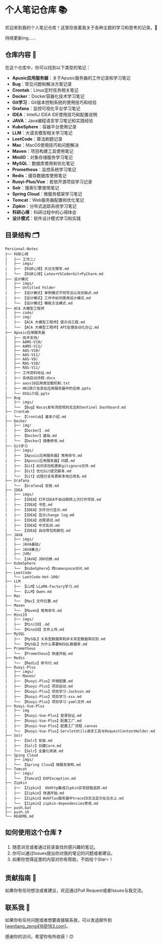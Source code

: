 # 个人笔记仓库 📚

欢迎来到我的个人笔记仓库！这里存放着我关于各种主题的学习和思考的记录。🤔

持续更新ing......

## 仓库内容 📖

在这个仓库中，你可以找到以下类型的笔记：

- **Apusic应用服务器**：关于Apusic服务器的工作记录和学习笔记
- **Bug**：常见问题和解决方案记录
- **Crontab**：Linux定时任务相关笔记
- **Docker**：Docker容器化技术学习笔记
- **Git学习**：Git版本控制系统的使用技巧和经验
- **Grafana**：监控可视化平台学习笔记
- **IDEA**：IntelliJ IDEA IDE使用技巧和配置说明
- **JAVA**：Java编程语言学习笔记和实践经验
- **KubeSphere**：容器平台使用记录
- **LLM**：大语言模型相关学习笔记
- **LeetCode**：算法刷题记录
- **Mac**：MacOS使用技巧和问题解决
- **Maven**：项目构建工具使用笔记
- **MiniIO**：对象存储服务学习笔记
- **MySQL**：数据库使用和优化笔记
- **Prometheus**：监控系统学习笔记
- **Redis**：缓存数据库使用笔记
- **Ruoyi-Plus/Vue**：若依开源项目学习记录
- **Solr**：搜索引擎使用笔记
- **Spring Cloud**：微服务框架学习笔记
- **Tomcat**：Web服务器配置和优化笔记
- **Zipkin**：分布式追踪系统学习笔记
- **科研心得**：科研过程中的心得体会
- **设计模式**：软件设计模式学习和实践

## 目录结构 🗂

```plaintext
Persional-Notes
├── 科研心得
│   ├── 工作二/
│   ├── imgs/
│   ├── 【科研心得】大论文撰写.md
│   └── 【科研心得】Latex+VSCode+Git+PyCharm.md
├── 设计模式
│   ├── imgs/
│   ├── Untitled Folder
│   ├── 【设计模式】单例模式不同写法以及优缺点.md
│   ├── 【设计模式】工作中如何使用设计模式.md
│   └── 【设计模式】模板方法模式.md
├── ACA 大模型工程师
│   ├── code/
│   ├── img/
│   ├── 【ACA 大模型工程师】提示词工程.md
│   └── 【ACA 大模型工程师】API处理自动化办公.md
├── Apusic应用服务器
│   ├── 技术支持/
│   ├── AAMS-V10/
│   ├── AAMS-V11/
│   ├── AAS-V10/
│   ├── AAS-V11/
│   ├── AAS-V9/
│   ├── RAS-V10/
│   ├── RAS-V11/
│   ├── 工作资料地址.md
│   ├── 系统启动流程.docx
│   ├── aasv10应用类加载机制.txt
│   ├── HK2简介及其在应用服务器中的应用.pptx
│   └── OSGi介绍.pptx
├── Bug
│   ├── imgs/
│   └── 【Bug】Nacos发布流控规则无法到Sentinel Dashboard.md
├── Crontab
│   └── 【Crontab】基本介绍.md
├── Docker
│   ├── img/
│   ├── 【Docker】.md
│   ├── 【Docker】基础.md
│   └── 【Docker】镜像修改.md
├── Git学习
│   ├── imgs/
│   ├── 【Apusic应用服务器】常用命令.md
│   ├── 【Apusic应用服务器】问题.md
│   ├── 【Git】如何添加和更新gitignore文件.md
│   ├── 【Git】优化Git提交脚本.md
│   └── 【Git】远程分支有更新本地已改名.md
├── Grafana
│   └── 【Grafana】安装.md
├── IDEA
│   ├── imgs/
│   ├── 【IDEA】打开IDEA不自动跳转上次打开项目.md
│   ├── 【IDEA】书签.md
│   ├── 【IDEA】文件分行显示.md
│   ├── 【IDEA】显示change log.md
│   ├── 【IDEA】远程调试.md
│   ├── 【IDEA】中文乱码.md
│   └── 【IDEA】自动导包和删包.md
├── JAVA
│   ├── imgs/
│   ├── JAVA基础/
│   ├── JAVA集合/
│   ├── JVM/
│   └── 【JAVA】JDK切换.md
├── KubeSphere
│   └── 【KubeSphere】跨namespace访问.md
├── LeetCode
│   └── LeetCode-Hot-100/
├── LLM
│   ├── 【LLM】LLaMA-Factory学习.md
│   └── 【LLM】Qwen.md
├── Mac
│   └── 【Mac】文件位置.md
├── Maven
│   └── 【Maven】常用命令.md
├── MiniIO
│   ├── imgs/
│   ├── 【MiniIO】.md
│   └── 【MinoIO】文件上传.md
├── MySQL
│   ├── 【MySQL】关系型数据库和非关系型数据库区别.md
│   └── 【MySQL】为什么需要NOSQL数据库.md
├── Prometheus
│   └── 【Prometheus】快速开始.md
├── Redis
│   └── 【Redis】命令行.md
├── Ruoyi-Plus
│   ├── imgs/
│   ├── Maven/
│   ├── 【Ruoyi-Plus】环境配置.md
│   ├── 【Ruoyi-Plus】项目启动.md
│   ├── 【Ruoyi-Plus】项目学习-Jackson.md
│   ├── 【Ruoyi-Plus】项目学习-xxx.md
│   └── 【Ruoyi-Plus】项目学习-yaml文件.md
├── Ruoyi-Vue-Plus
│   ├── img
│   ├── 【Ruoyi-Vue-Plus】登录验证.md
│   ├── 【Ruoyi-Vue-Plus】配置工厂.md
│   ├── 【Ruoyi-Vue-Plus】配置工厂流程.canvas
│   └── 【Ruoyi-Vue-Plus】ServletUtils请求工具与RequestContextHolder.md
├── Solr
│   ├── 【Solr】安装.md
│   ├── 【Solr】创建Core.md
│   └── 【Solr】全量化改装.md
├── Sping Cloud
│   ├── imgs/
│   └── 【Spring Cloud】微服务架构.md
├── Tomcat
│   ├── imgs/
│   └── 【Tomcat】EOFException.md
├── Zipkin
│   ├── 【Zipkin】 OkHttp集成Zipkin实现链路追踪.md
│   ├── 【Zipkin】快速开始.md
│   ├── 【Zipkin】WebFlux服务器中traceID无法显示在日志上.md
│   └── 【Zipkin】zipkin-dependencies修改.md
├── push.bat
├── push.sh
└── README.md
```

## 如何使用这个仓库 ❓

1. 随意浏览或者通过目录查找你感兴趣的笔记。
2. 你可以通过Issues提出你对我的笔记的问题或者建议。
3. 如果你觉得这里的内容对你有帮助，不妨给个Star⭐！

## 贡献指南 👋

如果你有任何想法或者建议，欢迎通过Pull Request或者Issues与我交流。

## 联系我 📩

如果你有任何问题或者想要直接联系我，可以发送邮件到 [wenliang_zeng416@163.com]。

感谢你的访问，希望你有所收获！😊
